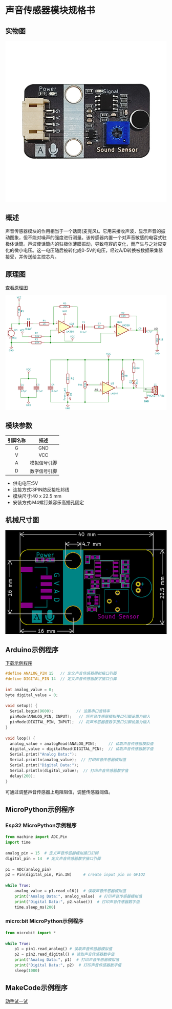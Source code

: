 # 声音传感器模块规格书

## 实物图

![实物图](picture/sound_sensor.png)

## 概述

声音传感器模块的作用相当于一个话筒(麦克风)。它用来接收声波，显示声音的振动图象，但不能对噪声的强度进行测量。该传感器内置一个对声音敏感的电容式驻极体话筒。声波使话筒内的驻极体薄膜振动，导致电容的变化，而产生与之对应变化的微小电压。这一电压随后被转化成0-5V的电压，经过A/D转换被数据采集器接受，并传送给主控芯片。

## 原理图

<a href="zh-cn/ph2.0_sensors/sensors/sound_sensor/sound_sensor_schematic.pdf" target="_blank">查看原理图</a>

![原理图](picture/sound_sensor_schematic.png)

## 模块参数

| 引脚名称 |     描述     |
| :------: | :----------: |
|    G     |     GND      |
|    V     |     VCC      |
|    A     | 模拟信号引脚 |
|    D     | 数字信号引脚 |

* 供电电压:5V
* 连接方式:3PIN防反接杜邦线
* 模块尺寸:40 x 22.5 mm
* 安装方式:M4螺钉兼容乐高插孔固定

## 机械尺寸图

![机械尺寸图](picture/sound_sensor_assembly.png)

## Arduino示例程序

<a href="zh-cn/ph2.0_sensors/sensors/sound_sensor/sound_sensor.zip" download>下载示例程序</a>

```c++
#define ANALOG_PIN 15   // 定义声音传感器模拟接口引脚
#define DIGITAL_PIN 14  // 定义声音传感器数字接口引脚

int analog_value = 0;
byte digital_value = 0;

void setup() {
  Serial.begin(9600);          // 设置串口波特率
  pinMode(ANALOG_PIN, INPUT);   // 将声音传感器模拟接口引脚设置为输入
  pinMode(DIGITAL_PIN, INPUT);  // 将声传感器音数字接口引脚设置为输入
}

void loop() {
  analog_value = analogRead(ANALOG_PIN);     // 读取声音传感器模拟值
  digital_value = digitalRead(DIGITAL_PIN);  // 读取声音传感器数字值
  Serial.print("Analog Data:");
  Serial.println(analog_value);  // 打印声音传感器模拟值
  Serial.print("Digital Data:");
  Serial.println(digital_value);  // 打印声音传感器数字值
  delay(200);
}
```

可通过调整声音传感器上电阻阻值，调整传感器阈值。

## MicroPython示例程序

### Esp32 MicroPython示例程序

```python
from machine import ADC,Pin
import time

analog_pin = 15  # 定义声音传感器模拟接口引脚
digital_pin = 14  # 定义声音传感器数字接口引脚

p1 = ADC(analog_pin)
p2 = Pin(digital_pin, Pin.IN)     # create input pin on GPIO2

while True:
    analog_value = p1.read_u16()  # 读取声音传感器模拟值
    print("Analog Data:", analog_value)  # 打印声音传感器模拟值
    print("Digital Data:", p2.value())  # 打印声音传感器数字值
    time.sleep_ms(200)

```

### micro:bit MicroPython示例程序

```python
from microbit import *

while True:
    p1 = pin1.read_analog() # 读取声音传感器模拟值
    p2 = pin2.read_digital() # 读取声音传感器数字值
    print("Analog Data:", p1)  # 打印声音传感器模拟值
    print("Digital Data:", p2)  # 打印声音传感器数字值
    sleep(1000)
```

## MakeCode示例程序

<a href="https://makecode.microbit.org/_FaF5Xx1C2Tvb" target="_blank">动手试一试</a>
